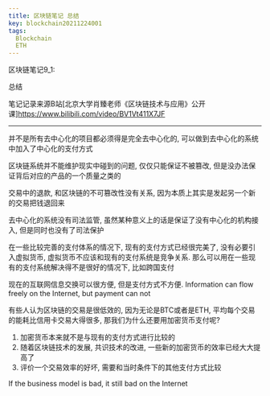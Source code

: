 ```yaml
---
title: 区块链笔记 总结
key: blockchain20211224001
tags:
  Blockchain
  ETH
---
```


区块链笔记9_1:

总结

笔记记录来源B站[北京大学肖臻老师《区块链技术与应用》公开课]https://www.bilibili.com/video/BV1Vt411X7JF

<!--more-->

---

并不是所有去中心化的项目都必须得是完全去中心化的, 可以做到去中心化的系统中加入了中心化的支付方式

区块链系统并不能维护现实中碰到的问题, 仅仅只能保证不被篡改, 但是没办法保证背后对应的产品的一个质量之类的

交易中的退款, 和区块链的不可篡改性没有关系, 因为本质上其实是发起另一个新的交易把钱退回来

去中心化的系统没有司法监管, 虽然某种意义上的话是保证了没有中心化的机构接入, 但是同时也没有了司法保护

在一些比较完善的支付体系的情况下, 现有的支付方式已经很完美了, 没有必要引入虚拟货币, 虚拟货币不应该和现有的支付系统是竞争关系. 那么可以用在一些现有的支付系统解决得不是很好的情况下, 比如跨国支付

现在的互联网信息交换可以很方便, 但是支付方式不方便. Information can flow freely on the Internet, but payment can not

有些人认为区块链的交易是很低效的, 因为无论是BTC或者是ETH, 平均每个交易的能耗比信用卡交易大得很多, 那我们为什么还要用加密货币支付呢?

1. 加密货币本来就不是与现有的支付方式进行比较的
2. 随着区块链技术的发展, 共识技术的改进, 一些新的加密货币的效率已经大大提高了
3. 评价一个交易效率的好坏, 需要和当时条件下的其他支付方式比较

If the business model is bad, it still bad on the Internet

